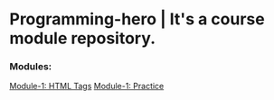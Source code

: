 # Programming-hero | It's a course module repository.

### Modules:
[Module-1: HTML Tags](https://suny-webdevs.github.io/programming-hero/Module-1/index.html)
[Module-1: Practice](https://suny-webdevs.github.io/programming-hero/Module-1/practice.html)
